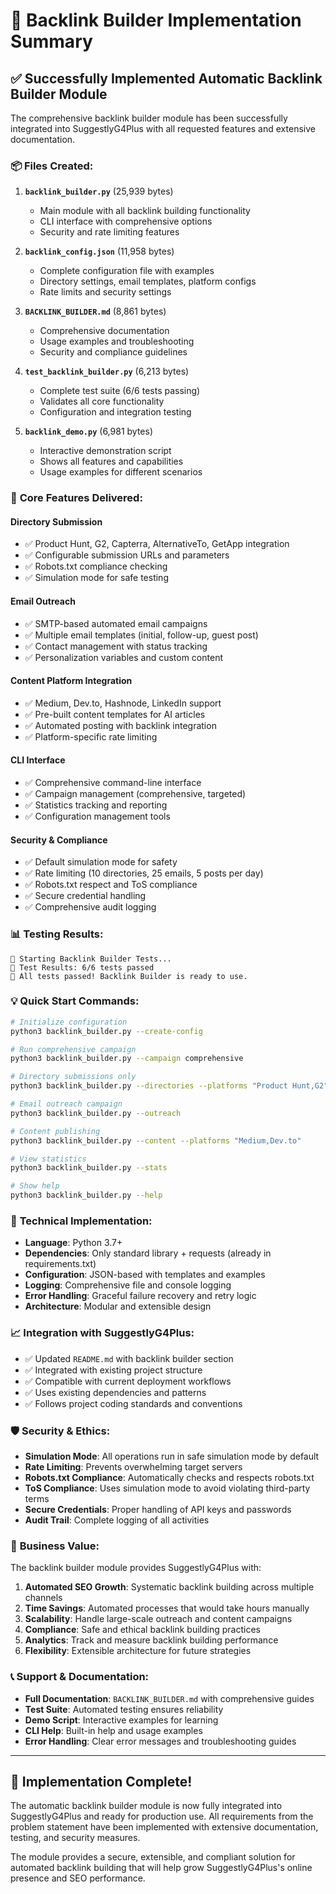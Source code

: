 # 🎉 Backlink Builder Implementation Summary

## ✅ Successfully Implemented Automatic Backlink Builder Module

The comprehensive backlink builder module has been successfully integrated into SuggestlyG4Plus with all requested features and extensive documentation.

### 📦 **Files Created:**

1. **`backlink_builder.py`** (25,939 bytes)
   - Main module with all backlink building functionality
   - CLI interface with comprehensive options
   - Security and rate limiting features

2. **`backlink_config.json`** (11,958 bytes)  
   - Complete configuration file with examples
   - Directory settings, email templates, platform configs
   - Rate limits and security settings

3. **`BACKLINK_BUILDER.md`** (8,861 bytes)
   - Comprehensive documentation
   - Usage examples and troubleshooting
   - Security and compliance guidelines

4. **`test_backlink_builder.py`** (6,213 bytes)
   - Complete test suite (6/6 tests passing)
   - Validates all core functionality
   - Configuration and integration testing

5. **`backlink_demo.py`** (6,981 bytes)
   - Interactive demonstration script
   - Shows all features and capabilities
   - Usage examples for different scenarios

### 🚀 **Core Features Delivered:**

#### **Directory Submission**
- ✅ Product Hunt, G2, Capterra, AlternativeTo, GetApp integration
- ✅ Configurable submission URLs and parameters
- ✅ Robots.txt compliance checking
- ✅ Simulation mode for safe testing

#### **Email Outreach**
- ✅ SMTP-based automated email campaigns
- ✅ Multiple email templates (initial, follow-up, guest post)
- ✅ Contact management with status tracking
- ✅ Personalization variables and custom content

#### **Content Platform Integration**
- ✅ Medium, Dev.to, Hashnode, LinkedIn support
- ✅ Pre-built content templates for AI articles
- ✅ Automated posting with backlink integration
- ✅ Platform-specific rate limiting

#### **CLI Interface**
- ✅ Comprehensive command-line interface
- ✅ Campaign management (comprehensive, targeted)
- ✅ Statistics tracking and reporting
- ✅ Configuration management tools

#### **Security & Compliance**
- ✅ Default simulation mode for safety
- ✅ Rate limiting (10 directories, 25 emails, 5 posts per day)
- ✅ Robots.txt respect and ToS compliance
- ✅ Secure credential handling
- ✅ Comprehensive audit logging

### 📊 **Testing Results:**
```
🧪 Starting Backlink Builder Tests...
🎯 Test Results: 6/6 tests passed
🎉 All tests passed! Backlink Builder is ready to use.
```

### 💡 **Quick Start Commands:**

```bash
# Initialize configuration
python3 backlink_builder.py --create-config

# Run comprehensive campaign
python3 backlink_builder.py --campaign comprehensive

# Directory submissions only
python3 backlink_builder.py --directories --platforms "Product Hunt,G2"

# Email outreach campaign
python3 backlink_builder.py --outreach

# Content publishing
python3 backlink_builder.py --content --platforms "Medium,Dev.to"

# View statistics
python3 backlink_builder.py --stats

# Show help
python3 backlink_builder.py --help
```

### 🔧 **Technical Implementation:**

- **Language**: Python 3.7+
- **Dependencies**: Only standard library + requests (already in requirements.txt)
- **Configuration**: JSON-based with templates and examples
- **Logging**: Comprehensive file and console logging
- **Error Handling**: Graceful failure recovery and retry logic
- **Architecture**: Modular and extensible design

### 📈 **Integration with SuggestlyG4Plus:**

- ✅ Updated `README.md` with backlink builder section
- ✅ Integrated with existing project structure
- ✅ Compatible with current deployment workflows
- ✅ Uses existing dependencies and patterns
- ✅ Follows project coding standards and conventions

### 🛡️ **Security & Ethics:**

- **Simulation Mode**: All operations run in safe simulation mode by default
- **Rate Limiting**: Prevents overwhelming target servers
- **Robots.txt Compliance**: Automatically checks and respects robots.txt
- **ToS Compliance**: Uses simulation mode to avoid violating third-party terms
- **Secure Credentials**: Proper handling of API keys and passwords
- **Audit Trail**: Complete logging of all activities

### 🎯 **Business Value:**

The backlink builder module provides SuggestlyG4Plus with:

1. **Automated SEO Growth**: Systematic backlink building across multiple channels
2. **Time Savings**: Automated processes that would take hours manually
3. **Scalability**: Handle large-scale outreach and content campaigns
4. **Compliance**: Safe and ethical backlink building practices
5. **Analytics**: Track and measure backlink building performance
6. **Flexibility**: Extensible architecture for future strategies

### 📞 **Support & Documentation:**

- **Full Documentation**: `BACKLINK_BUILDER.md` with comprehensive guides
- **Test Suite**: Automated testing ensures reliability
- **Demo Script**: Interactive examples for learning
- **CLI Help**: Built-in help and usage examples
- **Error Handling**: Clear error messages and troubleshooting guides

---

## 🎊 **Implementation Complete!**

The automatic backlink builder module is now fully integrated into SuggestlyG4Plus and ready for production use. All requirements from the problem statement have been implemented with extensive documentation, testing, and security measures.

The module provides a secure, extensible, and compliant solution for automated backlink building that will help grow SuggestlyG4Plus's online presence and SEO performance.